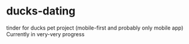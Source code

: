 # ducks-dating
tinder for ducks pet project (mobile-first and probably only mobile app)
Currently in very-very progress

